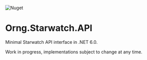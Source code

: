 ![Nuget](https://img.shields.io/nuget/v/Orng.Starwatch.API)

# Orng.Starwatch.API
Minimal Starwatch API interface in .NET 6.0.

Work in progress, implementations subject to change at any time.
